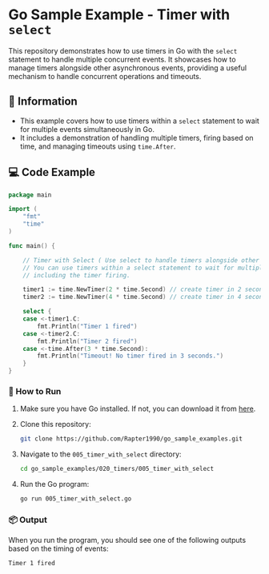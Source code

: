 # Go Sample Example - Timer with `select`

This repository demonstrates how to use timers in Go with the `select` statement to handle multiple concurrent events. It showcases how to manage timers alongside other asynchronous events, providing a useful mechanism to handle concurrent operations and timeouts.

## 📖 Information

<ul style="list-style-type:disc">
  <li>This example covers how to use timers within a <code>select</code> statement to wait for multiple events simultaneously in Go.</li>
  <li>It includes a demonstration of handling multiple timers, firing based on time, and managing timeouts using <code>time.After</code>.</li>
</ul>

## 💻 Code Example

```go
package main

import (
	"fmt"
	"time"
)

func main() {

	// Timer with Select ( Use select to handle timers alongside other concurrent events )
	// You can use timers within a select statement to wait for multiple events simultaneously,
	// including the timer firing.

	timer1 := time.NewTimer(2 * time.Second) // create timer in 2 seconds
	timer2 := time.NewTimer(4 * time.Second) // create timer in 4 seconds

	select {
	case <-timer1.C:
		fmt.Println("Timer 1 fired")
	case <-timer2.C:
		fmt.Println("Timer 2 fired")
	case <-time.After(3 * time.Second):
		fmt.Println("Timeout! No timer fired in 3 seconds.")
	}
}
```

### 🏃 How to Run

1. Make sure you have Go installed. If not, you can download it from [here](https://golang.org/dl/).
2. Clone this repository:

   ```bash
   git clone https://github.com/Rapter1990/go_sample_examples.git
   ```

3. Navigate to the `005_timer_with_select` directory:

   ```bash
   cd go_sample_examples/020_timers/005_timer_with_select
   ```

4. Run the Go program:

   ```bash
   go run 005_timer_with_select.go
   ```

### 📦 Output

When you run the program, you should see one of the following outputs based on the timing of events:

```bash
Timer 1 fired
```